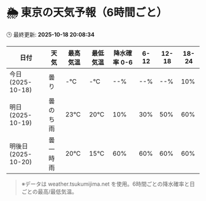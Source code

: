 # 🌦️ 東京の天気予報（6時間ごと）

🕒 最終更新: **2025-10-18 20:08:34**

| 日付 | 天気 | 最高気温 | 最低気温 | 降水確率 0-6 | 6-12 | 12-18 | 18-24 |
|------|------|----------|----------|------------|------|------|------|
| 今日 (2025-10-18) | 曇り | -℃ | -℃ | --% | --% | --% | 10% |
| 明日 (2025-10-19) | 曇のち雨 | 23℃ | 20℃ | 10% | 30% | 50% | 60% |
| 明後日 (2025-10-20) | 曇一時雨 | 20℃ | 15℃ | 60% | 60% | 60% | 60% |

> ※データは weather.tsukumijima.net を使用。6時間ごとの降水確率と日ごとの最高/最低気温。